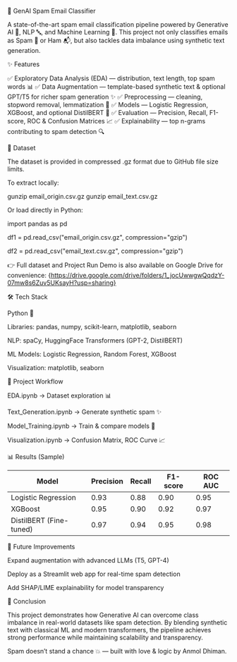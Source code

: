 📧 GenAI Spam Email Classifier

A state-of-the-art spam email classification pipeline powered by Generative AI 🧠, NLP 🔤, and Machine Learning 🤖.
This project not only classifies emails as Spam 📮 or Ham 📬, but also tackles data imbalance using synthetic text generation.

✨ Features

✅ Exploratory Data Analysis (EDA) — distribution, text length, top spam words 📊
✅ Data Augmentation — template-based synthetic text & optional GPT/T5 for richer spam generation ✨
✅ Preprocessing — cleaning, stopword removal, lemmatization 🔎
✅ Models — Logistic Regression, XGBoost, and optional DistilBERT 🚀
✅ Evaluation — Precision, Recall, F1-score, ROC & Confusion Matrices 📈
✅ Explainability — top n-grams contributing to spam detection 🔍

📂 Dataset

The dataset is provided in compressed .gz format due to GitHub file size limits.

To extract locally:

gunzip email_origin.csv.gz
gunzip email_text.csv.gz

Or load directly in Python:

import pandas as pd

df1 = pd.read_csv("email_origin.csv.gz", compression="gzip")

df2 = pd.read_csv("email_text.csv.gz", compression="gzip")

👉 Full dataset and Project Run Demo is also available on Google Drive for convenience:
{https://drive.google.com/drive/folders/1_jocUwwgwQqdzY-07mw8s6Zuv5UKsayH?usp=sharing}

🛠️ Tech Stack

Python 🐍

Libraries: pandas, numpy, scikit-learn, matplotlib, seaborn

NLP: spaCy, HuggingFace Transformers (GPT-2, DistilBERT)

ML Models: Logistic Regression, Random Forest, XGBoost

Visualization: matplotlib, seaborn

🚀 Project Workflow

EDA.ipynb → Dataset exploration 📊

Text_Generation.ipynb → Generate synthetic spam ✨

Model_Training.ipynb → Train & compare models 🤖

Visualization.ipynb → Confusion Matrix, ROC Curve 📈

📊 Results (Sample)

| Model                   | Precision | Recall | F1-score | ROC AUC |
| ----------------------- | --------- | ------ | -------- | ------- |
| Logistic Regression     | 0.93      | 0.88   | 0.90     | 0.95    |
| XGBoost                 | 0.95      | 0.90   | 0.92     | 0.97    |
| DistilBERT (Fine-tuned) | 0.97      | 0.94   | 0.95     | 0.98    |

📌 Future Improvements

Expand augmentation with advanced LLMs (T5, GPT-4)

Deploy as a Streamlit web app for real-time spam detection

Add SHAP/LIME explainability for model transparency

🔎 Conclusion

This project demonstrates how Generative AI can overcome class imbalance in real-world datasets like spam detection. 
By blending synthetic text with classical ML and modern transformers, the pipeline achieves strong performance while maintaining scalability and transparency.

Spam doesn’t stand a chance 💥 — built with love & logic by Anmol Dhiman.

